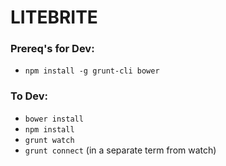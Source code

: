 # LITEBRITE #

### Prereq's for Dev: ###

*  `npm install -g grunt-cli bower`

### To Dev: ###

*  `bower install`
*  `npm install`
*  `grunt watch`
*  `grunt connect` (in a separate term from watch)
